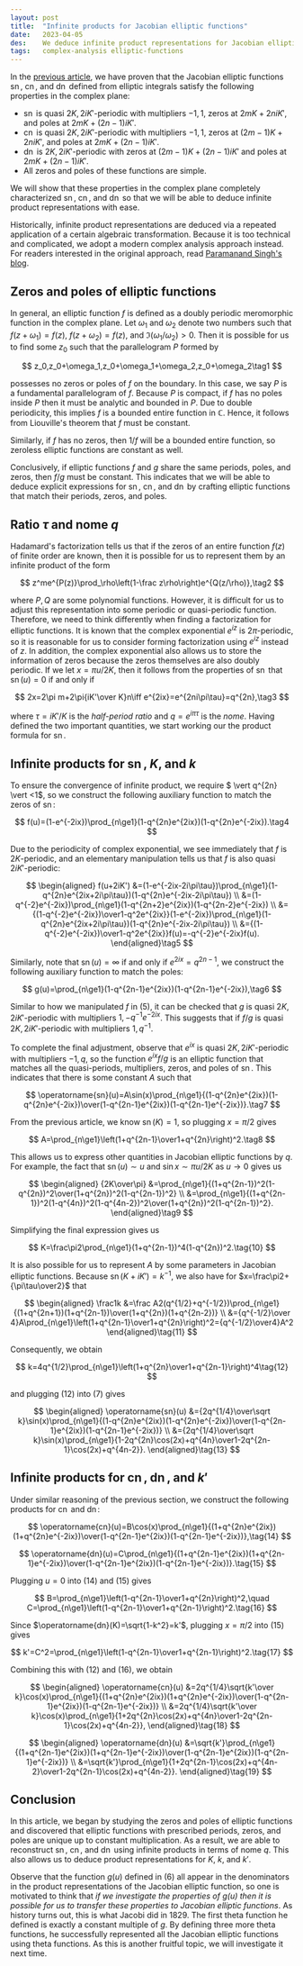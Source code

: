 ```yaml
---
layout: post
title:  "Infinite products for Jacobian elliptic functions"
date:   2023-04-05
des:    We deduce infinite product representations for Jacobian elliptic functions.
tags:   complex-analysis elliptic-functions
---
```


In the [previous article](/2023/04/02/jacobian-elliptic-functions-intro.html), we have proven that the Jacobian elliptic functions $\operatorname{sn}$, $\operatorname{cn}$, and $\operatorname{dn}$ defined from elliptic integrals satisfy the following properties in the complex plane:

- $\operatorname{sn}$ is quasi $2K,2iK'$-periodic with multipliers $-1,1$, zeros at $2mK+2niK'$, and poles at $2mK+(2n-1)iK'$.
- $\operatorname{cn}$ is quasi $2K,2iK'$-periodic with multipliers $-1,1$, zeros at $(2m-1)K+2niK'$, and poles at $2mK+(2n-1)iK'$.
- $\operatorname{dn}$ is $2K,2iK'$-periodic with zeros at $(2m-1)K+(2n-1)iK'$ and poles at $2mK+(2n-1)iK'$.
- All zeros and poles of these functions are simple.

We will show that these properties in the complex plane completely characterized $\operatorname{sn}$, $\operatorname{cn}$, and $\operatorname{dn}$ so that we will be able to deduce infinite product representations with ease.

Historically, infinite product representations are deduced via a repeated application of a certain algebraic transformation. Because it is too technical and complicated, we adopt a modern complex analysis approach instead. For readers interested in the original approach, read [Paramanand Singh's blog](https://paramanands.blogspot.com/2011/01/elliptic-functions-infinite-products.html).

## Zeros and poles of elliptic functions

In general, an elliptic function $f$ is defined as a doubly periodic meromorphic function in the complex plane. Let $\omega_1$ and $\omega_2$ denote two numbers such that $f(z+\omega_1)=f(z)$, $f(z+\omega_2)=f(z)$, and $\Im(\omega_1/\omega_2)>0$. Then it is possible for us to find some $z_0$ such that the parallelogram $P$ formed by

$$
z_0,z_0+\omega_1,z_0+\omega_1+\omega_2,z_0+\omega_2\tag1
$$

possesses no zeros or poles of $f$ on the boundary. In this case, we say $P$ is a fundamental parallelogram of $f$. Because $P$ is compact, if $f$ has no poles inside $P$ then it must be analytic and bounded in $P$. Due to double periodicity, this implies $f$ is a bounded entire function in $\mathbb C$. Hence, it follows from Liouville's theorem that $f$ must be constant.

Similarly, if $f$ has no zeros, then $1/f$ will be a bounded entire function, so zeroless elliptic functions are constant as well.

Conclusively, if elliptic functions $f$ and $g$ share the same periods, poles, and zeros, then $f/g$ must be constant. This indicates that we will be able to deduce explicit expressions for $\operatorname{sn}$, $\operatorname{cn}$, and $\operatorname{dn}$ by crafting elliptic functions that match their periods, zeros, and poles.

## Ratio $\tau$ and nome $q$

Hadamard's factorization tells us that if the zeros of an entire function $f(z)$ of finite order are known, then it is possible for us to represent them by an infinite product of the form

$$
z^me^{P(z)}\prod_\rho\left(1-\frac z\rho\right)e^{Q(z/\rho)},\tag2
$$

where $P,Q$ are some polynomial functions. However, it is difficult for us to adjust this representation into some periodic or quasi-periodic function. Therefore, we need to think differently when finding a factorization for elliptic functions. It is known that the complex exponential $e^{iz}$ is $2\pi$-periodic, so it is reasonable for us to consider forming factorization using $e^{iz}$ instead of $z$. In addition, the complex exponential also allows us to store the information of zeros because the zeros themselves are also doubly periodic. If we let $x=\pi u/2K$, then it follows from the properties of $\operatorname{sn}$ that $\operatorname{sn}(u)=0$ if and only if

$$
2x=2\pi m+2\pi{iK'\over K}n\iff e^{2ix}=e^{2ni\pi\tau}=q^{2n},\tag3
$$

where $\tau=iK'/K$ is the _half-period ratio_ and $q=e^{i\pi\tau}$ is the _nome_. Having defined the two important quantities, we start working our the product formula for $\operatorname{sn}$.

## Infinite products for $\operatorname{sn}$, $K$, and $k$

To ensure the convergence of infinite product, we require $ \vert q^{2n} \vert <1$, so we construct the following auxiliary function to match the zeros of $\operatorname{sn}$:

$$
f(u)=(1-e^{-2ix})\prod_{n\ge1}(1-q^{2n}e^{2ix})(1-q^{2n}e^{-2ix}).\tag4
$$

Due to the periodicity of complex exponential, we see immediately that $f$ is $2K$-periodic, and an elementary manipulation tells us that $f$ is also quasi $2iK'$-periodic:

$$
\begin{aligned}
f(u+2iK')
&=(1-e^{-2ix-2i\pi\tau})\prod_{n\ge1}(1-q^{2n}e^{2ix+2i\pi\tau})(1-q^{2n}e^{-2ix-2i\pi\tau}) \\
&=(1-q^{-2}e^{-2ix})\prod_{n\ge1}(1-q^{2n+2}e^{2ix})(1-q^{2n-2}e^{-2ix}) \\
&={(1-q^{-2}e^{-2ix})\over1-q^2e^{2ix}}(1-e^{-2ix})\prod_{n\ge1}(1-q^{2n}e^{2ix+2i\pi\tau})(1-q^{2n}e^{-2ix-2i\pi\tau}) \\
&={(1-q^{-2}e^{-2ix})\over1-q^2e^{2ix}}f(u)=-q^{-2}e^{-2ix}f(u).
\end{aligned}\tag5
$$

Similarly, note that $\operatorname{sn}(u)=\infty$ if and only if $e^{2ix}=q^{2n-1}$, we construct the following auxiliary function to match the poles:

$$
g(u)=\prod_{n\ge1}(1-q^{2n-1}e^{2ix})(1-q^{2n-1}e^{-2ix}),\tag6
$$

Similar to how we manipulated $f$ in (5), it can be checked that $g$ is quasi $2K,2iK'$-periodic with multipliers $1,-q^{-1}e^{-2ix}$. This suggests that if $f/g$ is quasi $2K,2iK'$-periodic with multipliers $1,q^{-1}$.

To complete the final adjustment, observe that $e^{ix}$ is quasi $2K,2iK'$-periodic with multipliers $-1,q$, so the function $e^{ix}f/g$ is an elliptic function that matches all the quasi-periods, multipliers, zeros, and poles of $\operatorname{sn}$. This indicates that there is some constant $A$ such that

$$
\operatorname{sn}(u)=A\sin(x)\prod_{n\ge1}{(1-q^{2n}e^{2ix})(1-q^{2n}e^{-2ix})\over(1-q^{2n-1}e^{2ix})(1-q^{2n-1}e^{-2ix})}.\tag7
$$

From the previous article, we know $\operatorname{sn}(K)=1$, so plugging $x=\pi/2$ gives

$$
A=\prod_{n\ge1}\left(1+q^{2n-1}\over1+q^{2n}\right)^2.\tag8
$$

This allows us to express other quantities in Jacobian elliptic functions by $q$. For example, the fact that $\operatorname{sn}(u)\sim u$ and $\sin x\sim\pi u/2K$ as $u\to0$ gives us

$$
\begin{aligned}
{2K\over\pi}
&=\prod_{n\ge1}{(1+q^{2n-1})^2(1-q^{2n})^2\over(1+q^{2n})^2(1-q^{2n-1})^2} \\
&=\prod_{n\ge1}{(1+q^{2n-1})^2(1-q^{4n})^2(1-q^{4n-2})^2\over(1+q^{2n})^2(1-q^{2n-1})^2}.
\end{aligned}\tag9
$$

Simplifying the final expression gives us

$$
K=\frac\pi2\prod_{n\ge1}(1+q^{2n-1})^4(1-q^{2n})^2.\tag{10}
$$

It is also possible for us to represent $A$ by some parameters in Jacobian elliptic functions. Because $\operatorname{sn}(K+iK')=k^{-1}$, we also have for $x=\frac\pi2+{\pi\tau\over2}$ that

$$
\begin{aligned}
\frac1k
&=\frac A2(q^{1/2}+q^{-1/2})\prod_{n\ge1}{(1+q^{2n+1})(1+q^{2n-1})\over(1+q^{2n})(1+q^{2n-2})} \\
&={q^{-1/2}\over 4}A\prod_{n\ge1}\left(1+q^{2n-1}\over1+q^{2n}\right)^2={q^{-1/2}\over4}A^2
\end{aligned}\tag{11}
$$

Consequently, we obtain

$$
k=4q^{1/2}\prod_{n\ge1}\left(1+q^{2n}\over1+q^{2n-1}\right)^4\tag{12}
$$

and plugging (12) into (7) gives

$$
\begin{aligned}
\operatorname{sn}(u)
&={2q^{1/4}\over\sqrt k}\sin(x)\prod_{n\ge1}{(1-q^{2n}e^{2ix})(1-q^{2n}e^{-2ix})\over(1-q^{2n-1}e^{2ix})(1-q^{2n-1}e^{-2ix})} \\
&={2q^{1/4}\over\sqrt k}\sin(x)\prod_{n\ge1}{1-2q^{2n}\cos(2x)+q^{4n}\over1-2q^{2n-1}\cos(2x)+q^{4n-2}}.
\end{aligned}\tag{13}
$$

## Infinite products for $\operatorname{cn}$, $\operatorname{dn}$, and $k'$

Under similar reasoning of the previous section, we construct the following products for $\operatorname{cn}$ and $\operatorname{dn}$:

$$
\operatorname{cn}(u)=B\cos(x)\prod_{n\ge1}{(1+q^{2n}e^{2ix})(1+q^{2n}e^{-2ix})\over(1-q^{2n-1}e^{2ix})(1-q^{2n-1}e^{-2ix})},\tag{14}
$$

$$
\operatorname{dn}(u)=C\prod_{n\ge1}{(1+q^{2n-1}e^{2ix})(1+q^{2n-1}e^{-2ix})\over(1-q^{2n-1}e^{2ix})(1-q^{2n-1}e^{-2ix})}.\tag{15}
$$

Plugging $u=0$ into (14) and (15) gives

$$
B=\prod_{n\ge1}\left(1-q^{2n-1}\over1+q^{2n}\right)^2,\quad C=\prod_{n\ge1}\left(1-q^{2n-1}\over1+q^{2n-1}\right)^2.\tag{16}
$$

Since $\operatorname{dn}(K)=\sqrt{1-k^2}=k'$, plugging $x=\pi/2$ into (15) gives

$$
k'=C^2=\prod_{n\ge1}\left(1-q^{2n-1}\over1+q^{2n-1}\right)^2.\tag{17}
$$

Combining this with (12) and (16), we obtain

$$
\begin{aligned}
\operatorname{cn}(u)
&=2q^{1/4}\sqrt{k'\over k}\cos(x)\prod_{n\ge1}{(1+q^{2n}e^{2ix})(1+q^{2n}e^{-2ix})\over(1-q^{2n-1}e^{2ix})(1-q^{2n-1}e^{-2ix})} \\
&=2q^{1/4}\sqrt{k'\over k}\cos(x)\prod_{n\ge1}{1+2q^{2n}\cos(2x)+q^{4n}\over1-2q^{2n-1}\cos(2x)+q^{4n-2}},
\end{aligned}\tag{18}
$$

$$
\begin{aligned}
\operatorname{dn}(u)
&=\sqrt{k'}\prod_{n\ge1}{(1+q^{2n-1}e^{2ix})(1+q^{2n-1}e^{-2ix})\over(1-q^{2n-1}e^{2ix})(1-q^{2n-1}e^{-2ix})} \\
&=\sqrt{k'}\prod_{n\ge1}{1+2q^{2n-1}\cos(2x)+q^{4n-2}\over1-2q^{2n-1}\cos(2x)+q^{4n-2}}.
\end{aligned}\tag{19}
$$

## Conclusion

In this article, we began by studying the zeros and poles of elliptic functions and discovered that elliptic functions with prescribed periods, zeros, and poles are unique up to constant multiplication. As a result, we are able to reconstruct $\operatorname{sn}$, $\operatorname{cn}$, and $\operatorname{dn}$ using infinite products in terms of nome $q$. This also allows us to deduce product representations for $K$, $k$, and $k'$.

Observe that the function $g(u)$ defined in (6) all appear in the denominators in the product representations of the Jacobian elliptic function, so one is motivated to think that _if we investigate the properties of $g(u)$ then it is possible for us to transfer these properties to Jacobian elliptic functions_. As history turns out, this is what Jacobi did in 1829. The first theta function he defined is exactly a constant multiple of $g$. By defining three more theta functions, he successfully represented all the Jacobian elliptic functions using theta functions. As this is another fruitful topic, we will investigate it next time.